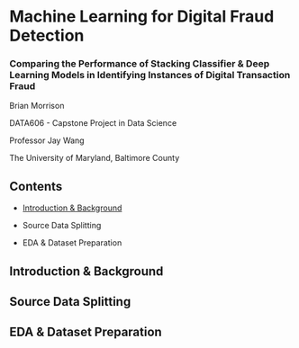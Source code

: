 # **Machine Learning for Digital Fraud Detection**
### Comparing the Performance of Stacking Classifier & Deep Learning Models in Identifying Instances of Digital Transaction Fraud



Brian Morrison

DATA606 - Capstone Project in Data Science

Professor Jay Wang

The University of Maryland, Baltimore County

## **Contents**
* [Introduction & Background](#introduction-&-background)

* Source Data Splitting

* EDA & Dataset Preparation

## **Introduction & Background**

## **Source Data Splitting**

## **EDA & Dataset Preparation**
